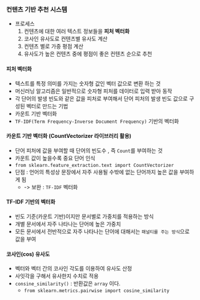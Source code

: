 ### 컨텐츠 기반 추천 시스템
- 프로세스
  1. 컨텐츠에 대한 여러 텍스트 정보들을 **피처 벡터화**
  2. 코사인 유사도로 컨텐츠별 유사도 계산
  3. 컨텐츠 별로 가중 평점 계산
  4. 유사도가 높은 컨텐츠 중에 평점이 좋은 컨텐츠 순으로 추천

#### 피처 벡터화
- 텍스트를 특정 의미를 가지는 숫자형 값인 벡터 값으로 변환 하는 것
- 머신러닝 알고리즘은 일반적으로 숫자형 피처를 데이터로 입력 받아 동작
- 각 단어의 발생 빈도와 같은 값을 피처로 부여해서 단어 피처의 발생 빈도 값으로 구성된 벡터로 만드는 기법
- 카운트 기반 벡터화
- `TF-IDF(Term Frequency-Inverse Document Frequency)` 기반의 벡터화

#### 카운트 기반 벡터화 (CountVectorizer 라이브러리 활용)
- 단어 피처에 값을 부여할 때 단어의 빈도수 , 즉 `Count`를 부여하는 것
- 카운트 값이 높을수록 중요 단어 인식
- `from sklearn.feature_extraction.text import CountVectorizer`
- 단점 : 언어의 특성상 문장에서 자주 사용될 수밖에 없는 단어까지 높은 값을 부여하게 됨
  - -> 보완 : `TF-IDF` 벡터화

#### TF-IDF 기반의 벡터화
- 빈도 기준(카운트 기반)이지만 문서별로 가중치를 적용하는 방식
- 개별 문서에서 자주 나타나는 단어에 높은 가중치
- 모든 문서에서 전반적으로 자주 나타나는 단어에 대해서는 `패널티를 주는 방식`으로 값을 부여

#### 코사인(cos) 유사도
- 벡터와 벡터 간의 코사인 각도를 이용하여 유사도 산정
- 사잇각을 구해서 유사한지 수치로 적용
- `consine_similarity()` : 반환값은 `array` 이다.
  - `from sklearn.metrics.pairwise import cosine_similarity`